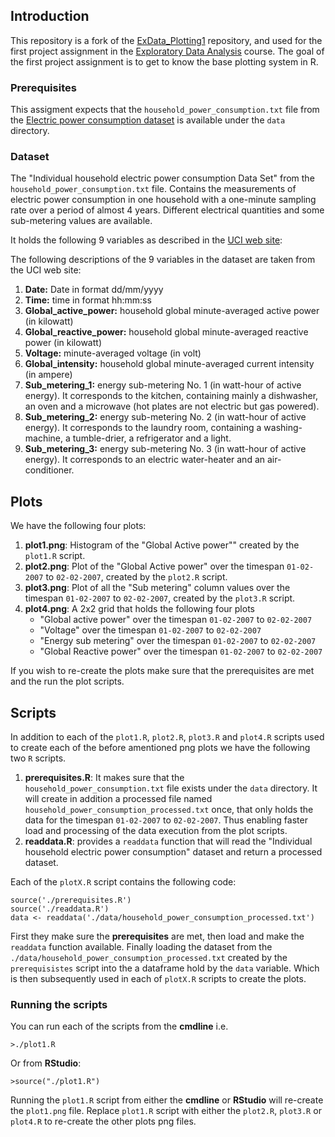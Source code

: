 ## Introduction

This repository is a fork of the [ExData_Plotting1]() repository, and used for
the first project assignment in the [Exploratory Data Analysis]() course.
The goal of the first project assignment is to get to know the base plotting
system in R.

### Prerequisites

This assigment expects that the `household_power_consumption.txt` file from the
[Electric power consumption dataset](https://d396qusza40orc.cloudfront.net/exdata/data/household_power_consumption.zip) is available under the `data` directory.

### Dataset

The "Individual household electric power consumption Data Set" from the
`household_power_consumption.txt` file. Contains the measurements of electric
power consumption in one household with a one-minute sampling rate over a period
of almost 4 years. Different electrical quantities and some sub-metering values are available.

It holds the following 9 variables as described in the [UCI
web site](https://archive.ics.uci.edu/ml/datasets/Individual+household+electric+power+consumption):

The following descriptions of the 9 variables in the dataset are taken from the UCI web site:

1. **Date:** Date in format dd/mm/yyyy
2. **Time:** time in format hh:mm:ss
3. **Global_active_power:** household global minute-averaged active power (in kilowatt)
4. **Global_reactive_power:** household global minute-averaged reactive power (in kilowatt)
5. **Voltage:** minute-averaged voltage (in volt)
6. **Global_intensity:** household global minute-averaged current intensity (in ampere)
7. **Sub_metering_1:** energy sub-metering No. 1 (in watt-hour of active energy). It corresponds to the kitchen, containing mainly a dishwasher, an oven and a microwave (hot plates are not electric but gas powered).
8. **Sub_metering_2:** energy sub-metering No. 2 (in watt-hour of active energy). It corresponds to the laundry room, containing a washing-machine, a tumble-drier, a refrigerator and a light.
9. **Sub_metering_3:** energy sub-metering No. 3 (in watt-hour of active energy). It corresponds to an electric water-heater and an air-conditioner.


## Plots

We have the following four plots:

1. **plot1.png**: Histogram of the "Global Active power"" created by the `plot1.R` script.
2. **plot2.png**: Plot of the "Global Active power" over the timespan `01-02-2007` to `02-02-2007`, created by the `plot2.R` script.
3. **plot3.png**: Plot of all the "Sub metering" column values over the timespan `01-02-2007` to `02-02-2007`, created by the `plot3.R` script.
4. **plot4.png**: A 2x2 grid that holds the following four plots
	* "Global active power" over the timespan `01-02-2007` to `02-02-2007`
	* "Voltage" over the timespan `01-02-2007` to `02-02-2007`
	* "Energy sub metering" over the timespan `01-02-2007` to `02-02-2007`
	* "Global Reactive power" over the timespan `01-02-2007` to `02-02-2007`

If you wish to re-create the plots make sure that the prerequisites are met and the run the plot scripts.

## Scripts

In addition to each of the `plot1.R`, `plot2.R`, `plot3.R` and `plot4.R` scripts
used to create each of the before amentioned png plots we have the following two
`R` scripts.

1. **prerequisites.R**: It makes sure that the `household_power_consumption.txt` file exists under the `data` directory. It will create in addition a processed file named `household_power_consumption_processed.txt` once, that only holds the data for the timespan `01-02-2007` to `02-02-2007`. Thus enabling faster load and processing of the data execution from the plot scripts.
2. **readdata.R**: provides a `readdata` function that will read the "Individual household electric power consumption" dataset and return a processed dataset.

Each of the `plotX.R` script contains the following code:

```
source('./prerequisites.R')
source('./readdata.R')
data <- readdata('./data/household_power_consumption_processed.txt')
```

First they make sure the __prerequisites__ are met, then load and make the
`readdata` function available. Finally loading the dataset from the
`./data/household_power_consumption_processed.txt` created by the
`prerequisistes` script into the a dataframe hold by the `data` variable.
Which is then subsequently used in each of `plotX.R` scripts to create the plots.


### Running the scripts

You can run each of the scripts from the __cmdline__ i.e.

```
>./plot1.R
```

Or from __RStudio__:

```
>source("./plot1.R")
```

Running the `plot1.R` script from either the __cmdline__ or __RStudio__ will
re-create the `plot1.png` file. Replace `plot1.R` script with either the
`plot2.R`, `plot3.R` or `plot4.R` to re-create the other plots png files.


